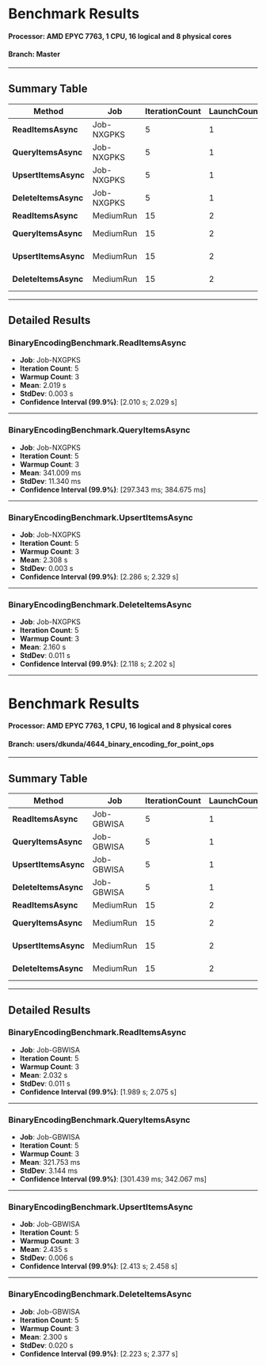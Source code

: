 # Benchmark Results

#### Processor: AMD EPYC 7763, 1 CPU, 16 logical and 8 physical cores  
#### Branch: Master
---

## Summary Table

|           Method        |        Job | IterationCount | LaunchCount | RunStrategy | WarmupCount |    Mean   |   Error |  StdDev |  Median  |   P95   |   Op/s  |   Gen0   | Allocated |
|-------------------------|------------|----------------|-------------|-------------|-------------|-----------:|--------:|--------:|----------:|---------:|---------:|----------:|----------:|
| **ReadItemsAsync**      | Job-NXGPKS |              5 |           1 | Throughput  |           3 | 2,019.4 ms |  9.82 ms |  2.55 ms | 2,018.6 ms | 2,022.1 ms | 0.4952 | 1000.0000 | 22,901,176 B |
| **QueryItemsAsync**     | Job-NXGPKS |              5 |           1 | Throughput  |           3 |   341.0 ms | 43.67 ms | 11.34 ms |   347.7 ms |   351.1 ms | 2.9325 |     -     |   539,136 B |
| **UpsertItemsAsync**    | Job-NXGPKS |              5 |           1 | Throughput  |           3 | 2,307.6 ms | 21.35 ms |  3.30 ms | 2,309.1 ms | 2,309.4 ms | 0.4334 | 1000.0000 | 23,553,768 B |
| **DeleteItemsAsync**    | Job-NXGPKS |              5 |           1 | Throughput  |           3 | 2,160.1 ms | 42.22 ms | 10.96 ms | 2,153.4 ms | 2,172.2 ms | 0.4629 | 1000.0000 | 22,111,528 B |
| **ReadItemsAsync**      | MediumRun  |             15 |           2 | Default     |          10 |      N/A   |     N/A  |     N/A  |      N/A   |     N/A   |     N/A  |     -     |        -   |
| **QueryItemsAsync**     | MediumRun  |             15 |           2 | Default     |          10 |   137.4 ms | 47.03 ms | 68.94 ms |   197.3 ms |   210.4 ms | 7.2775 |     -     |   344,008 B |
| **UpsertItemsAsync**    | MediumRun  |             15 |           2 | Default     |          10 | 2,370.0 ms | 25.70 ms | 37.68 ms | 2,388.6 ms | 2,415.7 ms | 0.4219 | 1000.0000 | 23,579,448 B |
| **DeleteItemsAsync**    | MediumRun  |             15 |           2 | Default     |          10 | 2,128.8 ms | 48.44 ms | 64.66 ms | 2,078.5 ms | 2,199.1 ms | 0.4698 | 1000.0000 | 22,119,016 B |

---

## Detailed Results

### **BinaryEncodingBenchmark.ReadItemsAsync**  
- **Job**: Job-NXGPKS  
- **Iteration Count**: 5  
- **Warmup Count**: 3  
- **Mean**: 2.019 s  
- **StdDev**: 0.003 s  
- **Confidence Interval (99.9%)**: [2.010 s; 2.029 s]  


---

### **BinaryEncodingBenchmark.QueryItemsAsync**  
- **Job**: Job-NXGPKS  
- **Iteration Count**: 5  
- **Warmup Count**: 3  
- **Mean**: 341.009 ms  
- **StdDev**: 11.340 ms  
- **Confidence Interval (99.9%)**: [297.343 ms; 384.675 ms]  


---

### **BinaryEncodingBenchmark.UpsertItemsAsync**  
- **Job**: Job-NXGPKS  
- **Iteration Count**: 5  
- **Warmup Count**: 3  
- **Mean**: 2.308 s  
- **StdDev**: 0.003 s  
- **Confidence Interval (99.9%)**: [2.286 s; 2.329 s]  


---

### **BinaryEncodingBenchmark.DeleteItemsAsync**  
- **Job**: Job-NXGPKS  
- **Iteration Count**: 5  
- **Warmup Count**: 3  
- **Mean**: 2.160 s  
- **StdDev**: 0.011 s  
- **Confidence Interval (99.9%)**: [2.118 s; 2.202 s]

---

# Benchmark Results

#### Processor: AMD EPYC 7763, 1 CPU, 16 logical and 8 physical cores  
#### Branch:  users/dkunda/4644_binary_encoding_for_point_ops  

---

## Summary Table

|           Method        |        Job | IterationCount | LaunchCount | RunStrategy | WarmupCount |    Mean   |   Error |  StdDev |  Median  |   P95   |   Op/s  |   Gen0   | Allocated |
|-------------------------|------------|----------------|-------------|-------------|-------------|-----------:|--------:|--------:|----------:|---------:|---------:|----------:|----------:|
| **ReadItemsAsync**      | Job-GBWISA |              5 |           1 | Throughput  |           3 | 2,032.0 ms | 42.52 ms | 11.04 ms | 2,035.8 ms | 2,043.0 ms | 0.4921 | 1000.0000 | 22,963,432 B |
| **QueryItemsAsync**     | Job-GBWISA |              5 |           1 | Throughput  |           3 |   321.8 ms | 20.31 ms |  3.14 ms |   323.1 ms |   323.7 ms | 3.1080 |     -     |   540,016 B |
| **UpsertItemsAsync**    | Job-GBWISA |              5 |           1 | Throughput  |           3 | 2,435.5 ms | 22.70 ms |  5.89 ms | 2,436.8 ms | 2,441.8 ms | 0.4106 | 1000.0000 | 23,856,208 B |
| **DeleteItemsAsync**    | Job-GBWISA |              5 |           1 | Throughput  |           3 | 2,300.2 ms | 77.18 ms | 20.04 ms | 2,290.1 ms | 2,326.7 ms | 0.4347 | 1000.0000 | 22,109,248 B |
| **ReadItemsAsync**      | MediumRun  |             15 |           2 | Default     |          10 |      N/A   |     N/A  |     N/A  |      N/A   |     N/A   |     N/A  |     -     |        -   |
| **QueryItemsAsync**     | MediumRun  |             15 |           2 | Default     |          10 |   143.2 ms | 46.75 ms | 67.05 ms |   196.9 ms |   210.7 ms | 6.9816 |     -     |   354,936 B |
| **UpsertItemsAsync**    | MediumRun  |             15 |           2 | Default     |          10 | 2,308.2 ms |  7.65 ms | 11.22 ms | 2,306.0 ms | 2,330.6 ms | 0.4332 | 1000.0000 | 23,844,400 B |
| **DeleteItemsAsync**    | MediumRun  |             15 |           2 | Default     |          10 | 2,254.6 ms | 57.15 ms | 83.77 ms | 2,264.3 ms | 2,401.9 ms | 0.4435 | 1000.0000 | 22,026,672 B |

---

## Detailed Results

### **BinaryEncodingBenchmark.ReadItemsAsync**
- **Job**: Job-GBWISA  
- **Iteration Count**: 5  
- **Warmup Count**: 3  
- **Mean**: 2.032 s  
- **StdDev**: 0.011 s  
- **Confidence Interval (99.9%)**: [1.989 s; 2.075 s]  


---

### **BinaryEncodingBenchmark.QueryItemsAsync**
- **Job**: Job-GBWISA  
- **Iteration Count**: 5  
- **Warmup Count**: 3  
- **Mean**: 321.753 ms  
- **StdDev**: 3.144 ms  
- **Confidence Interval (99.9%)**: [301.439 ms; 342.067 ms]  

---

### **BinaryEncodingBenchmark.UpsertItemsAsync**
- **Job**: Job-GBWISA  
- **Iteration Count**: 5  
- **Warmup Count**: 3  
- **Mean**: 2.435 s  
- **StdDev**: 0.006 s  
- **Confidence Interval (99.9%)**: [2.413 s; 2.458 s]  


---

### **BinaryEncodingBenchmark.DeleteItemsAsync**
- **Job**: Job-GBWISA  
- **Iteration Count**: 5  
- **Warmup Count**: 3  
- **Mean**: 2.300 s  
- **StdDev**: 0.020 s  
- **Confidence Interval (99.9%)**: [2.223 s; 2.377 s]  





